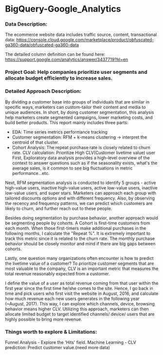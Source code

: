# BigQuery-Google_Analytics

### Data Description:
The ecommerce website data includes traffic source, content, transactional data: https://console.cloud.google.com/marketplace/product/obfuscated-ga360-data/obfuscated-ga360-data

The detailed column definition can be found here: https://support.google.com/analytics/answer/3437719?hl=en

### Project Goal: Help companies prioritize user segments and allocate budget efficiently to increase sales.
### Detailed Approach Description:
By dividing a customer base into groups of individuals that are similar in specific ways, marketers can custom-tailor their content and media to unique audiences. In short, by doing customer segmentation, this analysis help marketers create segmented campaigns, lower marketing costs, and build better products. This report mainly includes three parts:

- EDA: Time series metrics performance tracking
- Customer segmentation: RFM + k-means clustering -> interpret the centroid of that cluster.
- Cohort Analysis: The repeat purchase rate is closely related to churn rate.
CLV calculation: Prioritize High CLV(Customer livetime value) user
First, Exploratory data analysis provides a high-level overview of the context to answer questions such as if the seasonality exists, what's the average sales, is it common to see big fluctuations in metric performance...etc.

Next, RFM segmentation analysis is conducted to identify 5 groups - active high-value users, inactive high-value users, active low-value users, inactive low-value users, and super stars. Marketers can approach each group with tailored discounts options and with different frequency. Also, by observing the recency and frequency patterns, we can predict which customers are likely to churn, and further reach out to these people.

Besides doing segmentation by purchase behavior, another approach would be segmenting people by cohorts. A Cohort is first-time customers from each month. When those first-timers make additional purchases in the following months, I calculate the "Repeat %". It is extremely important to track this metric since it is related to the churn rate. The monthly purchase behavior should be closely monitor and mind if there are big gaps between cohorts.

Lastly, one question many organizations often encounter is how to predict the livetime value of a customer? To prioritize customer segments that are most valuable to the company, CLV is an important metric that measures the total revenue reasonably expected from a customer.

I define the value of a user as total revenue coming from that user within the first year since the first time he/she comes to the site. Hence, I go back in time and pick users who first visit the website in August, 2016, and calculate how much revenue each new users generates in the following year (~August, 2017). This way, I can explore which channels, device, browsing behavior means higher CLV. Utilizing this approach, marketers can then allocate limited budget to target identified channels/ device/ users that are highly possible to bring more revenue.

### Things worth to explore & Limitations:
Funnel Analysis - Explore the 'Hits' field.
Machine Learning - CLV prediction: Predict customer value.(need more data)

